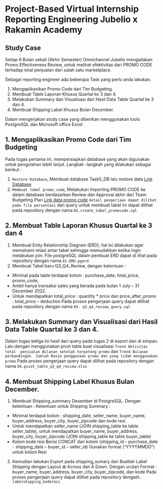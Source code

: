 # Project-Based Virtual Internship Reporting Engineering Jubelio x Rakamin Academy

## Study Case
Setiap 6 Bulan sekali (Akhir Semester) Omnichannel Jubelio mengadakan Promo Effectiveness Review, untuk melihat efektivitas dari PROMO CODE terhadap total penjualan dari salah satu marketplace. 

Sebagai reporting engineer ada beberapa Task yang perlu anda lakukan. 
1. Mengaplikasikan Promo Code dari Tim Budgeting. 
2. Membuat Table Laporan Khusus Quartal ke 3 dan 4.
3. Melakukan Summary dan Visualisasi dari Hasil Data Table Quartal ke 3 dan 4. 
4. Membuat Shipping Label Khusus Bulan December.

Dalam mengerjakan study case yang diberikan menggunakan tools PostgreSQL dan Microsoft office Excel

## 1. Mengaplikasikan Promo Code dari Tim Budgeting
Pada tugas pertama ini, mempersiapkan database yang akan digunakan untuk pengolahan lebih lanjut. Langkah -langkah yang dilakukan sebagai berikut :
1. `Restore Database`, Membuat database Task5_DB lalu restore data [Link Database](https://drive.google.com/file/d/1sX_ytwqwvkMwV2m_3-p_ulDClJUz4ZYS/view)
2. `Membuat tabel promo_code`,  Melakukan Importing PROMO CODE ke dalam database berdasarkan Review dan Approval akhir dari Team Budgeting Plan [Link data promo code](https://drive.google.com/file/d/1E71JMhx1tdxpTJeG35HkSv2eqAA1d8c9/view?usp=share_link)
`detail pengerjaan dapat dilihat pada file persentasi` dan query untuk membuat tabel ini dapat dilihat pada repository dengan nama `02.create_tabel_promocode.sql`

## 2. Membuat Table Laporan Khusus Quartal ke 3 dan 4
1. Membuat Enity Relationship Diagram (ERD), hal ini dilakukan agar memahami relasi antar tabel sehingga memudahkan ketika ingin melakukan join. File postgreSQL dalam pembuat ERD dapat di lihat pada repository dengan nama `01.ERD.pgerd`
2. Membuat Tabel baru Q3_Q4_Review, dengan ketentuan : 
* Minimal pada table terdapat kolom : purchase_date, total_price, promo_code, 
* Ambil hanya transaksi sales yang berada pada bulan 1 July – 31 December 2022.
* Untuk mendapatkan total_price : quantity * price  dan price_after_promo : total_price – deduction 
Pada proses pengerjaan query dapat dilihat pada repository dengan nama `03. q3_q4_review_query.sql`

## 3. Melakukan Summary dan Visualisasi dari Hasil Data Table Quartal ke 3 dan 4. 
Dalam tugas ketiga ini hasil dari query pada tugas 2 di export dan di simpan. Lalu dengan menggunakan pivot table buat visualisasi  `Trend Aktivitas total 
penjualan Bulanan setelah terpotong promo` dan `Trend Bulanan perbandingan 
Jumlah Rasio penggunaan promo dan yang tidak menggunakan promo`
Pada proses pengerjaan query dapat dilihat pada repository dengan nama `04.pivot_table_q3_q4_review.xlsx`

## 4.  Membuat Shipping Label Khusus Bulan December.
1. Membuat Shipping_summary Desember di PostgreSQL. Dengan ketentuan : Ketentuan untuk Shipping Summary :
* Minimal terdapat kolom : shipping_date, seller_name, buyer_name, buyer_address, buyer_city, buyer_zipcode dan kode resi.
* Untuk mendapatkan seller_name (JOIN shipping_table ke table seller_table), untuk mendapatkan buyer_name, buyer_address, 
buyer_city, buyer_zipcode (JOIN shipping_table ke table buyer_table)
* Kolom kode resi Berisi CONCAT dari kolom (shipping_id – purchase_date - shipping_date – buyer_id – seller_id) Gunakan format (“YYYYMMDD”) untuk kolom Resi

2. Kemudian lakukan Export pada shipping_sumary dan Buatlah Label Shipping dengan Layout ǽ Across dan Ȁ Down. Dengan urutan Format : buyer_name, buyer_address, buyer_city, buyer_zipcode, dan kode
Pada proses pengerjaan query dapat dilihat pada repository denga`05. labelshipping_koderesi`
